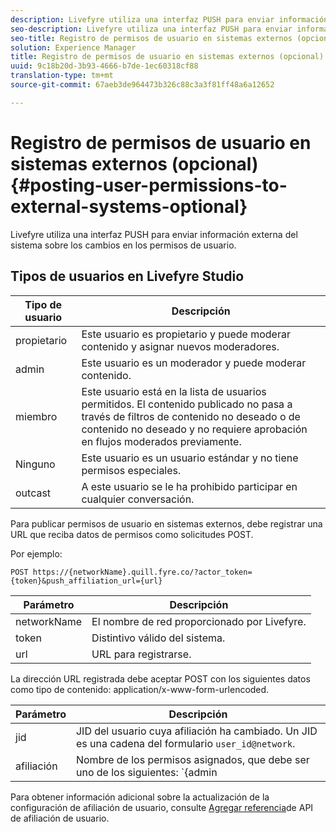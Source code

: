 ```yaml
---
description: Livefyre utiliza una interfaz PUSH para enviar información externa del sistema sobre los cambios en los permisos de usuario.
seo-description: Livefyre utiliza una interfaz PUSH para enviar información externa del sistema sobre los cambios en los permisos de usuario.
seo-title: Registro de permisos de usuario en sistemas externos (opcional)
solution: Experience Manager
title: Registro de permisos de usuario en sistemas externos (opcional)
uuid: 9c18b20d-3b93-4666-b7de-1ec60318cf88
translation-type: tm+mt
source-git-commit: 67aeb3de964473b326c88c3a3f81ff48a6a12652

---
```



# Registro de permisos de usuario en sistemas externos (opcional){#posting-user-permissions-to-external-systems-optional}

Livefyre utiliza una interfaz PUSH para enviar información externa del sistema sobre los cambios en los permisos de usuario.

## Tipos de usuarios en Livefyre Studio

| Tipo de usuario | Descripción |
|--- |--- |
| propietario | Este usuario es propietario y puede moderar contenido y asignar nuevos moderadores. |
| admin | Este usuario es un moderador y puede moderar contenido. |
| miembro | Este usuario está en la lista de usuarios permitidos. El contenido publicado no pasa a través de filtros de contenido no deseado o de contenido no deseado y no requiere aprobación en flujos moderados previamente. |
| Ninguno | Este usuario es un usuario estándar y no tiene permisos especiales. |
| outcast | A este usuario se le ha prohibido participar en cualquier conversación. |

Para publicar permisos de usuario en sistemas externos, debe registrar una URL que reciba datos de permisos como solicitudes POST.

Por ejemplo:

```
POST https://{networkName}.quill.fyre.co/?actor_token={token}&push_affiliation_url={url}
```

| Parámetro | Descripción |
|--- |--- |
| networkName | El nombre de red proporcionado por Livefyre. |
| token | Distintivo válido del sistema. |
| url | URL para registrarse. |

La dirección URL registrada debe aceptar POST con los siguientes datos como tipo de contenido: application/x-www-form-urlencoded.

| Parámetro | Descripción |
|--- |--- |
| jid | JID del usuario cuya afiliación ha cambiado. Un JID es una cadena del formulario `user_id@network`. |
| afiliación | Nombre de los permisos asignados, que debe ser uno de los siguientes:  `{admin | member | none | outcast | owner}` |

Para obtener información adicional sobre la actualización de la configuración de afiliación de usuario, consulte [Agregar referencia](https://api.livefyre.com/docs/apis/by-category/user-management#operation=urn:livefyre:apis:quill:operations:api:v3.0:affiliation:add:method=post)de API de afiliación de usuario.
